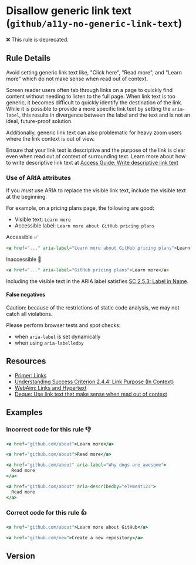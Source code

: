 # Disallow generic link text (`github/a11y-no-generic-link-text`)

❌ This rule is deprecated.

<!-- end auto-generated rule header -->

## Rule Details

Avoid setting generic link text like, "Click here", "Read more", and "Learn more" which do not make sense when read out of context.

Screen reader users often tab through links on a page to quickly find content without needing to listen to the full page. When link text is too generic, it becomes difficult to quickly identify the destination of the link. While it is possible to provide a more specific link text by setting the `aria-label`, this results in divergence between the label and the text and is not an ideal, future-proof solution.

Additionally, generic link text can also problematic for heavy zoom users where the link context is out of view.

Ensure that your link text is descriptive and the purpose of the link is clear even when read out of context of surrounding text.
Learn more about how to write descriptive link text at [Access Guide: Write descriptive link text](https://www.accessguide.io/guide/descriptive-link-text)

### Use of ARIA attributes

If you _must_ use ARIA to replace the visible link text, include the visible text at the beginning.

For example, on a pricing plans page, the following are good:

- Visible text: `Learn more`
- Accessible label: `Learn more about GitHub pricing plans`

Accessible ✅

```html
<a href="..." aria-label="Learn more about GitHub pricing plans">Learn more</a>
```

Inaccessible 🚫

```html
<a href="..." aria-label="GitHub pricing plans">Learn more</a>
```

Including the visible text in the ARIA label satisfies [SC 2.5.3: Label in Name](https://www.w3.org/WAI/WCAG21/Understanding/label-in-name.html).

#### False negatives

Caution: because of the restrictions of static code analysis, we may not catch all violations.

Please perform browser tests and spot checks:

- when `aria-label` is set dynamically
- when using `aria-labelledby`

## Resources

- [Primer: Links](https://primer.style/design/accessibility/links)
- [Understanding Success Criterion 2.4.4: Link Purpose (In Context)](https://www.w3.org/WAI/WCAG21/Understanding/link-purpose-in-context.html)
- [WebAim: Links and Hypertext](https://webaim.org/techniques/hypertext/)
- [Deque: Use link text that make sense when read out of context](https://dequeuniversity.com/tips/link-text)

## Examples

### **Incorrect** code for this rule 👎

```jsx
<a href="github.com/about">Learn more</a>
```

```jsx
<a href="github.com/about">Read more</a>
```

```jsx
<a href="github.com/about" aria-label="Why dogs are awesome">
  Read more
</a>
```

```jsx
<a href="github.com/about" aria-describedby="element123">
  Read more
</a>
```

### **Correct** code for this rule 👍

```jsx
<a href="github.com/about">Learn more about GitHub</a>
```

```jsx
<a href="github.com/new">Create a new repository</a>
```

## Version
